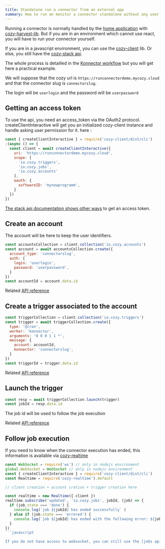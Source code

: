 ```yaml
---
title: Standalone run a connector from an external app
summary: How to run an monitor a connector standalone without any user setup
---
```


Running a connector is normally handled by the [home application](https://github.com/cozy/cozy-home)
with [cozy-harvest-lib](https://github.com/cozy/cozy-libs/tree/master/packages/cozy-harvest-lib).
But if you are in an environment which cannot use react, you will have to run your connector
yourself.

If you are in a javascript environment, you can use the [cozy-client](/cozy-client/getting-started/) lib.
Or else, you still have the [cozy-stack api](/cozy-stack/#reference).

The whole process is detailled in the [Konnector workflow](/cozy-stack/konnectors-workflow/) but
you will get here a practical example.

We will suppose that the cozy url is `https://runconnectordemo.mycozy.cloud` and that the
connector slug is `connectorslug`.

The login will be `userlogin` and the password will be `userpassword`

## Getting an access token

To use the api, you need an access_token via the OAuth2 protocol. createClientInteractive will get
you an initialized cozy-client instance and handle asking user permission for it.
here :

```javascript
const { createClientInteractive } = require('cozy-client/dist/cli')
;(async () => {
  const client = await createClientInteractive({
    uri: 'https://runconnectordemo.mycozy.cloud',
    scope: [
      'io.cozy.triggers',
      'io.cozy.jobs',
      'io.cozy.accounts'
    ],
    oauth: {
      softwareID: 'mynewprogramm',
    }
  })
})
```

[The stack api documentation shows other ways](/cozy-stack/auth/#how-to-register-the-application_1)
to get an access token.

## Create an account

The account will be here to keep the user identifiers.

```javascript
const accountsCollection = client.collection('io.cozy.accounts')
const account = await accountsCollection.create({
  account_type: 'connectorslug',
  auth: {
    login: 'userlogin',
    password: 'userpassword',
  }
})
const accountId = account.data.id
```

Related [API reference](/cozy-stack/data-system/#create-a-document)

## Create a trigger associated to the account

```javascript
const triggerCollection = client.collection('io.cozy.triggers')
const trigger = await triggerCollection.create({
  type: '@cron',
  worker: 'konnector',
  arguments: '0 0 0 1 1 *',
  message: {
    account: accountId,
    konnector: 'connectorslug',
  }
})
const triggerId = trigger.data.id
```

Related [API reference](/cozy-stack/jobs/#triggers)

## Launch the trigger

```javascript
const resp = await triggerCollection.launch(trigger)
const jobId = resp.data.id
```

The job id will be used to follow the job execution

Related [API reference](/cozy-stack/jobs/#triggers)

## Follow job execution

If you need to know when the connector execution has ended, this information is available via
[cozy-realtime](/cozy-realtime/)


```javascript
const WebSocket = require('ws') // only in nodejs environment
global.WebSocket = WebSocket // only in nodejs environment
const { createClientInteractive } = require('cozy-client/dist/cli')
const Realtime = require('cozy-realtime').default

// client creation + account cration + trigger creation here

const realtime = new Realtime({ client })
realtime.subscribe('updated', 'io.cozy.jobs', jobId, (job) => {
  if (job.state === 'done') {
    console.log(`job ${jobId} has ended successfully` )
  } else if (job.state === 'errored') {
    console.log(`job ${jobId} has ended with the following error: ${job.error}` )
  }
})
```javascript

If you do not have access to websocket, you can still use the [jobs api](/cozy-stack/jobs/#get-jobsjob-id) to poll the job state
